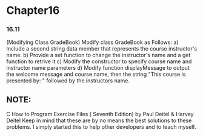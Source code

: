 # Chapter16

### 16.11 
(Modifying Class GradeBook) Modify class GradeBook as Follows:
 a) Include a second string data member that represents the course instructor's name.
 b) Provide a set function to change the instructor's name and a get function to retrive it
 c) Modify the constructor to specify course name and instructor name parameters
 d) Modify function displayMessage to output the welcome message and course name, then the string "This course is presented by: " followed by the instructors name.


## NOTE:
C How to Program Exercise Files ( Seventh Edition) by Paul Deitel & Harvey Deitel Keep in mind that these are by no means the best solutions to these problems. I simply started this to help other developers and to teach myself.

